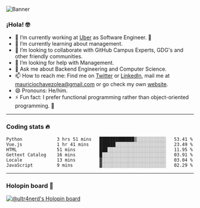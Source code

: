 ![Banner](banner.gif)

### ¡Hola! 🤓

- 🔭 I’m currently working at [Uber](https://uber.com) as Software Engineer. 🚗
- 🌱 I’m currently learning about management.
- 👯 I’m looking to collaborate with GitHub Campus Experts, GDG's and other friendly communities.
- 🤔 I’m looking for help with Management.
- 💬 Ask me about Backend Engineering and Computer Science.
- 📫 How to reach me: Find me on [Twitter](https://twitter.com/ultr4nerd) or [LinkedIn](https://www.linkedin.com/in/ultr4nerd), mail me at [mauriciochavezolea@gmail.com](mailto:mauriciochavezolea@gmail.com) or go check my own [website](https://mauriciochavez.dev).
- 😄 Pronouns: He/him. 
- ⚡ Fun fact: I prefer functional programming rather than object-oriented programming. 🤭
---

### Coding stats 🔥

<!--START_SECTION:waka-->

```text
Python             3 hrs 51 mins   █████████████▒░░░░░░░░░░░   53.41 %
Vue.js             1 hr 41 mins    ██████░░░░░░░░░░░░░░░░░░░   23.49 %
HTML               51 mins         ███░░░░░░░░░░░░░░░░░░░░░░   11.95 %
Gettext Catalog    16 mins         █░░░░░░░░░░░░░░░░░░░░░░░░   03.91 %
Locale             13 mins         ▓░░░░░░░░░░░░░░░░░░░░░░░░   03.04 %
JavaScript         9 mins          ▓░░░░░░░░░░░░░░░░░░░░░░░░   02.29 %
```

<!--END_SECTION:waka-->

---

### Holopin board 🦖

[![@ultr4nerd's Holopin board](https://holopin.me/ultr4nerd)](https://holopin.io/@ultr4nerd)

